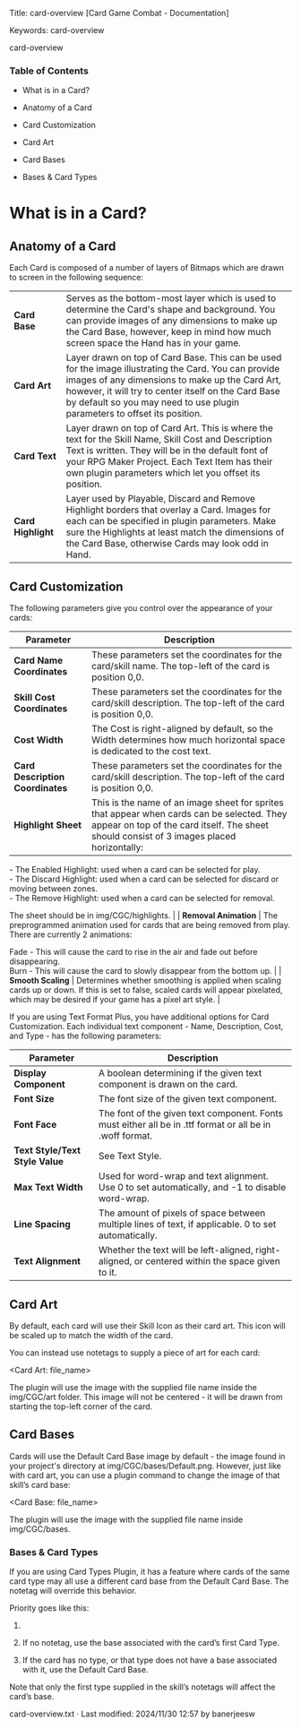 Title: card-overview \[Card Game Combat - Documentation\]

Keywords: card-overview   

card-overview

### Table of Contents

*   What is in a Card?

*   Anatomy of a Card

*   Card Customization

*   Card Art

*   Card Bases

*   Bases & Card Types

What is in a Card?
==================

Anatomy of a Card
-----------------

Each Card is composed of a number of layers of Bitmaps which are drawn to screen in the following sequence:

<table><tbody><tr><td><strong>Card Base</strong></td><td>Serves as the bottom-most layer which is used to determine the Card's shape and background. You can provide images of any dimensions to make up the Card Base, however, keep in mind how much screen space the Hand has in your game.</td></tr><tr><td><strong>Card Art</strong></td><td>Layer drawn on top of Card Base. This can be used for the image illustrating the Card. You can provide images of any dimensions to make up the Card Art, however, it will try to center itself on the Card Base by default so you may need to use plugin parameters to offset its position.</td></tr><tr><td><strong>Card Text</strong></td><td>Layer drawn on top of Card Art. This is where the text for the Skill Name, Skill Cost and Description Text is written. They will be in the default font of your RPG Maker Project. Each Text Item has their own plugin parameters which let you offset its position.</td></tr><tr><td><strong>Card Highlight</strong></td><td>Layer used by Playable, Discard and Remove Highlight borders that overlay a Card. Images for each can be specified in plugin parameters. Make sure the Highlights at least match the dimensions of the Card Base, otherwise Cards may look odd in Hand.</td></tr></tbody></table>

Card Customization
------------------

The following parameters give you control over the appearance of your cards:

| Parameter | Description |
| --- | --- |
| **Card Name Coordinates** | These parameters set the coordinates for the card/skill name. The top-left of the card is position 0,0. |
| **Skill Cost Coordinates** | These parameters set the coordinates for the card/skill description. The top-left of the card is position 0,0. |
| **Cost Width** | The Cost is right-aligned by default, so the Width determines how much horizontal space is dedicated to the cost text. |
| **Card Description Coordinates** | These parameters set the coordinates for the card/skill description. The top-left of the card is position 0,0. |
| **Highlight Sheet** | This is the name of an image sheet for sprites that appear when cards can be selected. They appear on top of the card itself. The sheet should consist of 3 images placed horizontally:  
\- The Enabled Highlight: used when a card can be selected for play.  
\- The Discard Highlight: used when a card can be selected for discard or moving between zones.  
\- The Remove Highlight: used when a card can be selected for removal.  

The sheet should be in img/CGC/highlights. |
| **Removal Animation** | The preprogrammed animation used for cards that are being removed from play. There are currently 2 animations:  

Fade - This will cause the card to rise in the air and fade out before disappearing.  
Burn - This will cause the card to slowly disappear from the bottom up. |
| **Smooth Scaling** | Determines whether smoothing is applied when scaling cards up or down. If this is set to false, scaled cards will appear pixelated, which may be desired if your game has a pixel art style. |

If you are using Text Format Plus, you have additional options for Card Customization. Each individual text component - Name, Description, Cost, and Type - has the following parameters:

| Parameter | Description |
| --- | --- |
| **Display Component** | A boolean determining if the given text component is drawn on the card. |
| **Font Size** | The font size of the given text component. |
| **Font Face** | The font of the given text component. Fonts must either all be in .ttf format or all be in .woff format. |
| **Text Style/Text Style Value** | See Text Style. |
| **Max Text Width** | Used for word-wrap and text alignment. Use 0 to set automatically, and -1 to disable word-wrap. |
| **Line Spacing** | The amount of pixels of space between multiple lines of text, if applicable. 0 to set automatically. |
| **Text Alignment** | Whether the text will be left-aligned, right-aligned, or centered within the space given to it. |

Card Art
--------

By default, each card will use their Skill Icon as their card art. This icon will be scaled up to match the width of the card.

You can instead use notetags to supply a piece of art for each card:

<Card Art: file\_name>

The plugin will use the image with the supplied file name inside the img/CGC/art folder. This image will not be centered - it will be drawn from starting the top-left corner of the card.

Card Bases
----------

Cards will use the Default Card Base image by default - the image found in your project's directory at img/CGC/bases/Default.png. However, just like with card art, you can use a plugin command to change the image of that skill’s card base:

<Card Base: file\_name>

The plugin will use the image with the supplied file name inside img/CGC/bases.

### Bases & Card Types

If you are using Card Types Plugin, it has a feature where cards of the same card type may all use a different card base from the Default Card Base. The <Card Base> notetag will override this behavior.

Priority goes like this:

1.  <Card Base>

2.  If no <Card Base> notetag, use the base associated with the card’s first Card Type.

3.  If the card has no type, or that type does not have a base associated with it, use the Default Card Base.

Note that only the first type supplied in the skill’s notetags will affect the card’s base.

card-overview.txt · Last modified: 2024/11/30 12:57 by banerjeesw